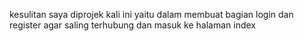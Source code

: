 kesulitan saya diprojek kali ini yaitu dalam membuat bagian login dan register agar saling terhubung dan masuk ke halaman index